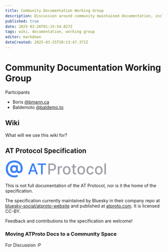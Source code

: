 ```yaml
---
title: Community Documentation Working Group
description: Discussion around community maintained documentation, including this wiki
published: true
date: 2025-03-26T01:15:54.827Z
tags: wiki, documentation, working group
editor: markdown
dateCreated: 2025-03-25T20:13:47.371Z
---
```


# Community Documentation Working Group

Participants
* Boris [@bmann.ca](https://bsky.app/profile/bmann.ca)
* Baldemoto [@baldemo.to](https://bsky.app/profile/baldemo.to)

## Wiki

What will we use this wiki for?

## AT Protocol Specification

![atprotocol.svg](/assets/atprotocol.svg)

This is not full documentation of the AT Protocol, nor is it the home of the specification.

The specification currently maintained by Bluesky in their company repo at [bluesky-social/atproto-website](https://github.com/bluesky-social/atproto-website) and published at [atproto.com](https://atproto.com/). It is licensed CC-BY.

Feedback and contributions to the specification are welcome!

### Moving ATProto Docs to a Community Space

For Discussion :P